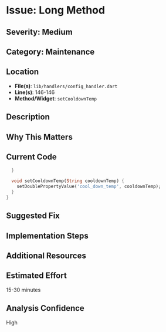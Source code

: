 # Issue: Long Method

## Severity: Medium

## Category: Maintenance

## Location
- **File(s)**: `lib/handlers/config_handler.dart`
- **Line(s)**: 146-146
- **Method/Widget**: `setCooldownTemp`

## Description


## Why This Matters


## Current Code
```dart
  }

  void setCooldownTemp(String cooldownTemp) {
    setDoublePropertyValue('cool_down_temp', cooldownTemp);
  }
}
```

## Suggested Fix


## Implementation Steps


## Additional Resources


## Estimated Effort
15-30 minutes

## Analysis Confidence
High

